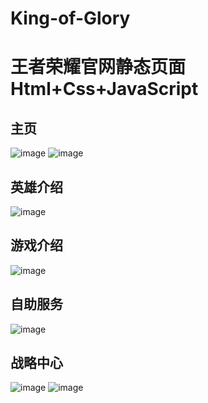 # King-of-Glory
王者荣耀官网静态页面Html+Css+JavaScript
=====================================

## 主页
![image](https://user-images.githubusercontent.com/94289429/216806904-6231e0dd-12a8-465b-8333-e10d8a54cdf9.png)
![image](https://user-images.githubusercontent.com/94289429/216806913-7d0732b1-330f-42cc-aa03-25ebfcdc8be1.png)

## 英雄介绍
![image](https://user-images.githubusercontent.com/94289429/216806948-20ae77f8-6d19-4967-8966-29a142fc4f29.png)

## 游戏介绍
![image](https://user-images.githubusercontent.com/94289429/216806961-a2cc1bbe-1d51-4a0d-b87c-c59b73427695.png)

## 自助服务
![image](https://user-images.githubusercontent.com/94289429/216806975-7be3fa5c-aad4-42e3-9a17-91a69812b00c.png)

## 战略中心
![image](https://user-images.githubusercontent.com/94289429/216806983-905fbe0d-f282-4c71-82d2-4dea5da9af58.png)
![image](https://user-images.githubusercontent.com/94289429/216806994-66e85963-58e8-4dd1-9cfe-9c6c38246d55.png)
